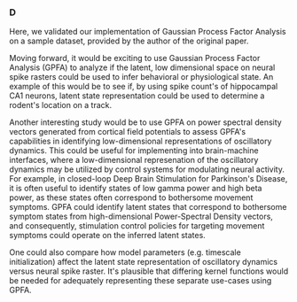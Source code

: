 ### D

Here, we validated our implementation of Gaussian Process Factor Analysis on a sample dataset, provided by the author of the original paper.

Moving forward, it would be exciting to use Gaussian Process Factor Analysis (GPFA) to analyze if the latent, low dimensional space on neural spike rasters could be used to infer behavioral or physiological state. An example of this would be to see if, by using spike count's of hippocampal CA1 neurons, latent state representation could be used to determine a rodent's location on a track. 

Another interesting study would be to use GPFA on power spectral density vectors generated from cortical field potentials to assess GPFA's capabilities in identifying low-dimensional representations of oscillatory dynamics. This could be useful for implementing into brain-machine interfaces, where a low-dimensional represenation of the oscillatory dynamics may be utilized by control systems for modulating neural activity. For example, in closed-loop Deep Brain Stimulation for Parkinson's Disease, it is often useful to identify states of low gamma power and high beta power, as these states often correspond to bothersome movement symptoms. GPFA could identify latent states that correspond to bothersome symptom states from high-dimensional Power-Spectral Density vectors, and consequently, stimulation control policies for targeting movement symptoms could operate on the inferred latent states.

One could also compare how model parameters (e.g. timescale initialization) affect the latent state representation of oscillatory dynamics versus neural spike raster. It's plausible that differing kernel functions would be needed for adequately representing these separate use-cases using GPFA.